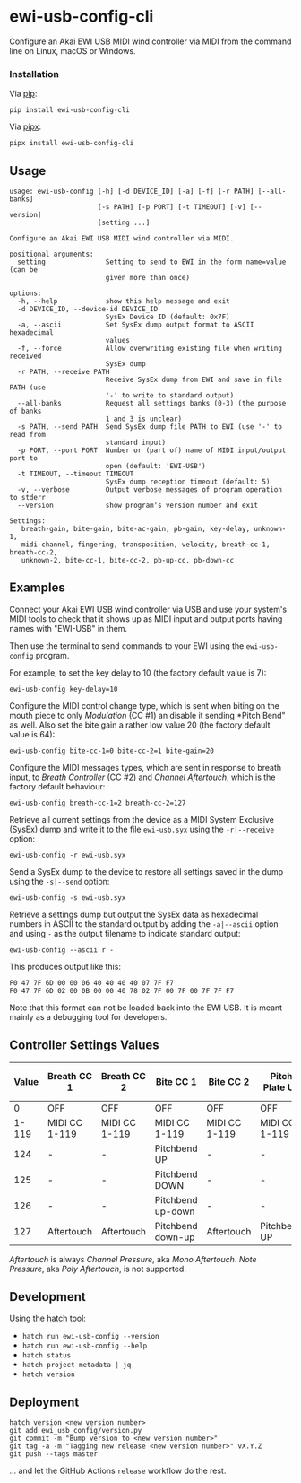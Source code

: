 # ewi-usb-config-cli

Configure an Akai EWI USB MIDI wind controller via MIDI from the command line
on Linux, macOS or Windows.


### Installation

Via [pip](https://github.com/pypa/pip):

```con
pip install ewi-usb-config-cli
```

Via [pipx](https://github.com/pypa/pipx):

```con
pipx install ewi-usb-config-cli
```


## Usage

```
usage: ewi-usb-config [-h] [-d DEVICE_ID] [-a] [-f] [-r PATH] [--all-banks]
                      [-s PATH] [-p PORT] [-t TIMEOUT] [-v] [--version]
                      [setting ...]

Configure an Akai EWI USB MIDI wind controller via MIDI.

positional arguments:
  setting               Setting to send to EWI in the form name=value (can be
                        given more than once)

options:
  -h, --help            show this help message and exit
  -d DEVICE_ID, --device-id DEVICE_ID
                        SysEx Device ID (default: 0x7F)
  -a, --ascii           Set SysEx dump output format to ASCII hexadecimal
                        values
  -f, --force           Allow overwriting existing file when writing received
                        SysEx dump
  -r PATH, --receive PATH
                        Receive SysEx dump from EWI and save in file PATH (use
                        '-' to write to standard output)
  --all-banks           Request all settings banks (0-3) (the purpose of banks
                        1 and 3 is unclear)
  -s PATH, --send PATH  Send SysEx dump file PATH to EWI (use '-' to read from
                        standard input)
  -p PORT, --port PORT  Number or (part of) name of MIDI input/output port to
                        open (default: 'EWI-USB')
  -t TIMEOUT, --timeout TIMEOUT
                        SysEx dump reception timeout (default: 5)
  -v, --verbose         Output verbose messages of program operation to stderr
  --version             show program's version number and exit

Settings:
   breath-gain, bite-gain, bite-ac-gain, pb-gain, key-delay, unknown-1,
   midi-channel, fingering, transposition, velocity, breath-cc-1, breath-cc-2,
   unknown-2, bite-cc-1, bite-cc-2, pb-up-cc, pb-down-cc
```


## Examples

Connect your Akai EWI USB wind controller via USB and use your system's MIDI
tools to check that it shows up as MIDI input and output ports having names
with "EWI-USB" in them.

Then use the terminal to send commands to your EWI using the `ewi-usb-config`
program.

For example, to set the key delay to 10 (the factory default value is 7):

```con
ewi-usb-config key-delay=10
```

Configure the MIDI control change type, which is sent when biting on the mouth
piece to only *Modulation* (CC #1) an disable it sending *Pitch Bend" as well.
Also set the bite gain a rather low value 20 (the factory default value is 64):

```con
ewi-usb-config bite-cc-1=0 bite-cc-2=1 bite-gain=20
```

Configure the MIDI messages types, which are sent in response to breath input,
to *Breath Controller* (CC #2) and *Channel Aftertouch*, which is the factory
default behaviour:

```con
ewi-usb-config breath-cc-1=2 breath-cc-2=127
```

Retrieve all current settings from the device as a MIDI System Exclusive (SysEx)
dump and write it to the file `ewi-usb.syx` using the `-r|--receive` option:

```con
ewi-usb-config -r ewi-usb.syx
```

Send a SysEx dump to the device to restore all settings saved in the dump using
the `-s|--send` option:

```con
ewi-usb-config -s ewi-usb.syx
```

Retrieve a settings dump but output the SysEx data as hexadecimal numbers in
ASCII to the standard output by adding the `-a|--ascii` option and using `-` as
the output filename to indicate standard output:

```con
ewi-usb-config --ascii r -
```

This produces output like this:

```
F0 47 7F 6D 00 00 06 40 40 40 40 07 7F F7
F0 47 7F 6D 02 00 0B 00 00 40 78 02 7F 00 7F 00 7F 7F F7
```

Note that this format can not be loaded back into the EWI USB. It is meant
mainly as a debugging tool for developers.


## Controller Settings Values

| Value | Breath CC 1   | Breath CC 2   | Bite CC 1         | Bite CC 2     | Pitch Plate Up | Pitch Plate Down |
| ----- | ------------- | ------------- | ----------------- | ------------- | -------------- | ---------------- |
| 0     | OFF           | OFF           | OFF               | OFF           | OFF            | OFF              |
| 1-119 | MIDI CC 1-119 | MIDI CC 1-119 | MIDI CC 1-119     | MIDI CC 1-119 | MIDI CC 1-119  | MIDI CC 1-119    |
| 124   | -             | -             | Pitchbend UP      | -             | -              | -                |
| 125   | -             | -             | Pitchbend DOWN    | -             | -              | -                |
| 126   | -             | -             | Pitchbend up-down | -             | -              | -                |
| 127   | Aftertouch    | Aftertouch    | Pitchbend down-up | Aftertouch    | Pitchbend UP   | Pitchbend DOWN   |


*Aftertouch* is always *Channel Pressure*, aka *Mono Aftertouch*.
*Note Pressure*, aka *Poly Aftertouch*, is not supported.


## Development

Using the [hatch](https://hatch.pypa.io/) tool:

- `hatch run ewi-usb-config --version`
- `hatch run ewi-usb-config --help`
- `hatch status`
- `hatch project metadata | jq`
- `hatch version`


## Deployment

```con
hatch version <new version number>
git add ewi_usb_config/version.py
git commit -m "Bump version to <new version number>"
git tag -a -m "Tagging new release <new version number>" vX.Y.Z
git push --tags master
```

... and let the GitHub Actions `release` workflow do the rest.
